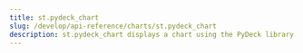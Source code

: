 ```yaml
---
title: st.pydeck_chart
slug: /develop/api-reference/charts/st.pydeck_chart
description: st.pydeck_chart displays a chart using the PyDeck library.
---
```


<Autofunction function="streamlit.pydeck_chart" />
